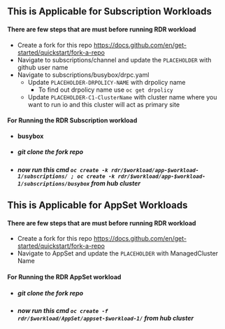 ## This is Applicable for Subscription Workloads

#### There are few steps that are must before running RDR workload

- Create a fork for this repo https://docs.github.com/en/get-started/quickstart/fork-a-repo
- Navigate to subscriptions/channel and update the `PLACEHOLDER` with github user name
- Navigate to subscriptions/busybox/drpc.yaml 
  - Update `PLACEHOLDER-DRPOLICY-NAME` with drpolicy name 
    - To find out drpolicy name use `oc get drpolicy`
  - Update `PLACEHOLDER-C1-ClusterName` with cluster name where you want to run io and this cluster will act as primary site

#### For Running the RDR Subscription workload 

- **busybox**
- ##### git clone the fork repo
- ##### now run this cmd **`oc create -k rdr/$workload/app-$workload-1/subscriptions/ ; oc create -k rdr/$workload/app-$workload-1/subscriptions/busybox`** from hub cluster

 
## This is Applicable for AppSet Workloads

#### There are few steps that are must before running RDR workload

- Create a fork for this repo https://docs.github.com/en/get-started/quickstart/fork-a-repo
- Navigate to AppSet and update the `PLACEHOLDER` with ManagedCluster Name

#### For Running the RDR AppSet workload 

- ##### git clone the fork repo
- ##### now run this cmd **`oc create -f rdr/$workload/AppSet/appset-$workload-1/`** from hub cluster
